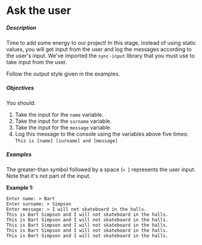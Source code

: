 # Ask the user
<div class="step-text">
<h5 id="description">Description</h5>
<p>Time to add some energy to our project! In this stage, instead of using static values, you will get input from the user and log the messages according to the user's input. We've imported the <code class="java">sync-input</code> library that you must use to take input from the user.</p>
<p></p><div class="alert alert-primary">Follow the output style given in the examples.</div>
<h5 id="objectives">Objectives</h5>
<p>You should:</p>
<ol>
<li>Take the input for the  <code class="java">name</code> variable.</li>
<li>Take the input for the  <code class="java">surname</code> variable.</li>
<li>Take the input for the  <code class="java">message</code> variable.</li>
<li>Log this message to the console using the variables above five times: <code class="java">This is [name] [surname] and [message]</code></li>
</ol>
<h5 id="examples">Examples</h5>
<p>The greater-than symbol followed by a space (<code class="java">&gt; </code>) represents the user input. Note that it's not part of the input.</p>
<p><strong>Example 1:</strong></p>
<pre><code class="language-no-highlight">Enter name: &gt; Bart
Enter surname: &gt; Simpson
Enter message: &gt; I will not skateboard in the halls.
This is Bart Simpson and I will not skateboard in the halls.
This is Bart Simpson and I will not skateboard in the halls.
This is Bart Simpson and I will not skateboard in the halls.
This is Bart Simpson and I will not skateboard in the halls.
This is Bart Simpson and I will not skateboard in the halls.</code></pre>
<p> </p>
</div>
